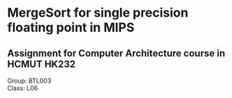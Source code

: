 # MergeSort for single precision floating point in MIPS
 ## Assignment for Computer Architecture course in HCMUT HK232
 Group: BTL003  
 Class: L06
